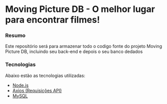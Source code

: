 # Moving Picture DB - O melhor lugar para encontrar filmes!

### Resumo 
Este repositório será para armazenar todo o codigo fonte do projeto Moving Picture DB, incluindo seu back-end e depois o seu banco dedados

### Tecnologias
Abaixo estão as tecnologias utilizadas:
- [Node.js](https://nodejs.org/en)
- [Axios (Requisições API)](https://axios-http.com)
- [MySQL](https://www.mysql.com)